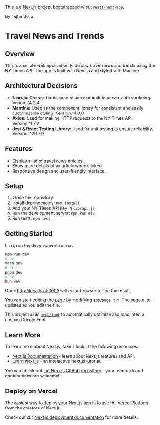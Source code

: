 This is a [Next.js](https://nextjs.org/) project bootstrapped with [`create-next-app`](https://github.com/vercel/next.js/tree/canary/packages/create-next-app).

By Tejha Bollu
# Travel News and Trends

## Overview
This is a simple web application to display travel news and trends using the NY Times API.
The app is built with Next.js and styled with Mantine.

## Architectural Decisions
- **Next.js:** Chosen for its ease of use and built-in server-side rendering. Verion: 14.2.4
- **Mantine:** Used as the component library for consistent and easily customizable styling. Version:^4.0.0
- **Axios:** Used for making HTTP requests to the NY Times API. Version:^1.7.2
- **Jest & React Testing Library:** Used for unit testing to ensure reliability. Version: ^29.7.0

## Features
- Display a list of travel news articles.
- Show more details of an article when clicked.
- Responsive design and user-friendly interface.

## Setup
1. Clone the repository.
2. Install dependencies: `npm install`
3. Add your NY Times API key in `lib/api.js`
4. Run the development server: `npm run dev`
5. Run tests: `npm test`



## Getting Started


First, run the development server:

```bash
npm run dev
# or
yarn dev
# or
pnpm dev
# or
bun dev
```

Open [http://localhost:3000](http://localhost:3001) with your browser to see the result.

You can start editing the page by modifying `app/page.tsx`. The page auto-updates as you edit the file.

This project uses [`next/font`](https://nextjs.org/docs/basic-features/font-optimization) to automatically optimize and load Inter, a custom Google Font.

## Learn More

To learn more about Next.js, take a look at the following resources:

- [Next.js Documentation](https://nextjs.org/docs) - learn about Next.js features and API.
- [Learn Next.js](https://nextjs.org/learn) - an interactive Next.js tutorial.

You can check out [the Next.js GitHub repository](https://github.com/vercel/next.js/) - your feedback and contributions are welcome!

## Deploy on Vercel

The easiest way to deploy your Next.js app is to use the [Vercel Platform](https://vercel.com/new?utm_medium=default-template&filter=next.js&utm_source=create-next-app&utm_campaign=create-next-app-readme) from the creators of Next.js.

Check out our [Next.js deployment documentation](https://nextjs.org/docs/deployment) for more details.
